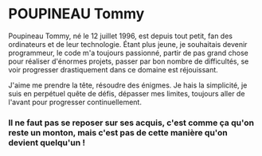 <html>
	<head>
		<meta charset="utf-8" />
		<h1>POUPINEAU Tommy</h1>
	</head>
	<body>
		<div>
			<p>Poupineau Tommy, né le 12 juillet 1996, est depuis tout petit, fan des ordinateurs et de leur technologie. Étant plus jeune, je souhaitais devenir programmeur, le code m'a toujours passionné, partir de pas grand chose pour réaliser d'énormes projets, passer par bon nombre de difficultés, se voir progresser drastiquement dans ce domaine est réjouissant.</p>
			<p>J'aime me prendre la tête, résoudre des énigmes. Je hais la simplicité, je suis en perpétuel quête de défis, dépasser mes limites, toujours aller de l'avant pour progresser continuellement.</p>
			<p><h3>Il ne faut pas se reposer sur ses acquis, c'est comme ça qu'on reste un monton, mais c'est pas de cette manière qu'on devient quelqu'un !</h3></p>
		</div>
